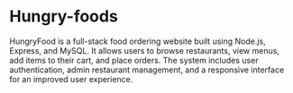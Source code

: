# Hungry-foods
HungryFood is a full-stack food ordering website built using Node.js, Express, and MySQL. It allows users to browse restaurants, view menus, add items to their cart, and place orders. The system includes user authentication, admin restaurant management, and a responsive interface for an improved user experience.
